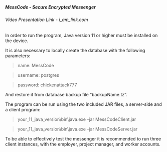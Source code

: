 ##### MessCode - Secure Encrypted Messenger

###### Video Presentation Link - i_am_link.com

In order to run the program, Java version 11 or higher must be installed on the device.

It is also necessary to locally create the database with the following parameters:
> name: MessCode

> username: postgres

> password: chickenattack777

And restore it from database backup file “backupName.tz”.

The program can be run using the two included JAR files, a server-side and a client program:
> your_11_java_version\bin\java.exe -jar MessCodeClient.jar

> your_11_java_version\bin\java.exe -jar MessCodeServer.jar

To be able to effectively test the messenger it is recommended to run three client instances, with the employer, project manager, and worker accounts.

